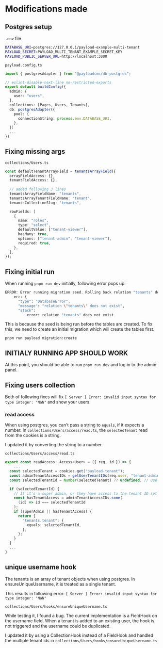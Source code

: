 # Modifications made

## Postgres setup

`.env` file

```bash
DATABASE_URI=postgres://127.0.0.1/payload-example-multi-tenant
PAYLOAD_SECRET=PAYLOAD_MULTI_TENANT_EXAMPLE_SECRET_KEY
PAYLOAD_PUBLIC_SERVER_URL=http://localhost:3000
```

`payload.config.ts`

```ts
import { postgresAdapter } from "@payloadcms/db-postgres";

// eslint-disable-next-line no-restricted-exports
export default buildConfig({
  admin: {
    user: "users",
  },
  collections: [Pages, Users, Tenants],
  db: postgresAdapter({
    pool: {
      connectionString: process.env.DATABASE_URI,
    },
  })
  ...
})
```

## Fixing missing args

`collections/Users.ts`

```ts
const defaultTenantArrayField = tenantsArrayField({
  arrayFieldAccess: {},
  tenantFieldAccess: {},
  
  // added following 3 lines
  tenantsArrayFieldName: "tenants",
  tenantsArrayTenantFieldName: "tenant",
  tenantsCollectionSlug: "tenants",

  rowFields: [
    {
      name: "roles",
      type: "select",
      defaultValue: ["tenant-viewer"],
      hasMany: true,
      options: ["tenant-admin", "tenant-viewer"],
      required: true,
    },
  ],
});
```

## Fixing initial run

When running `pnpm run dev` initially, following error pops up:

```bash
ERROR: Error running migration seed. Rolling back relation "tenants" does not exist.
    err: {
      "type": "DatabaseError",
      "message": "relation \"tenants\" does not exist",
      "stack":
          error: relation "tenants" does not exist
```

This is because the seed is being run before the tables are created. To fix this, we need to create an initial migration which will create the tables first.

`pnpm run payload migration:create`

## INITIALY RUNNING APP SHOULD WORK

At this point, you should be able to run `pnpm run dev` and log in to the admin panel.

## Fixing users collection

Both of following fixes will fix `[ Server ] Error: invalid input syntax for type integer: "NaN"` and show your users.

### read access

When using postgres, you can't pass a string to `equals`, if it expects a number. In `collections/Users/access/read.ts`, the `selectedTenant` read from the cookies is a string.

I updated it by converting the string to a number.

`collections/Users/access/read.ts`

```ts
export const readAccess: Access<User> = ({ req, id }) => {
    ...
  const selectedTenant = cookies.get("payload-tenant");
  const adminTenantAccessIDs = getUserTenantIDs(req.user, "tenant-admin");
  const selectedTenantId = Number(selectedTenant) ?? undefined; // Use this variable!

  if (selectedTenantId) {
    // If it's a super admin, or they have access to the tenant ID set in cookie
    const hasTenantAccess = adminTenantAccessIDs.some(
      (id) => id === selectedTenantId
    );
    if (superAdmin || hasTenantAccess) {
      return {
        "tenants.tenant": {
          equals: selectedTenantId,
        },
      };
    }
  }
  ...
}
```

## unique username hook

The tenants is an array of tenant objects when using postgres. In ensureUniqueUsername, it is treated as a single tenant.

This results in following error: `[ Server ] Error: invalid input syntax for type integer: "NaN"`

`collections/Users/hooks/ensureUniqueUsername.ts`

While testing it, I found a bug. The current implementation is a FieldHook on the username field. When a tenant is added to an existing user, the hook is not triggered and the username could be duplicated.

I updated it by using a CollectionHook instead of a FieldHook and handled the multiple tenant ids in `collections/Users/hooks/ensureUniqueUsername.ts`
